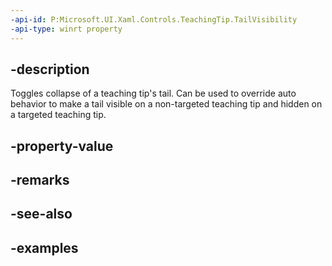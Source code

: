 ```yaml
---
-api-id: P:Microsoft.UI.Xaml.Controls.TeachingTip.TailVisibility
-api-type: winrt property
---
```


## -description

Toggles collapse of a teaching tip's tail. Can be used to override auto behavior to make a tail visible on a non-targeted teaching tip and hidden on a targeted teaching tip. 

## -property-value

## -remarks

## -see-also

## -examples

